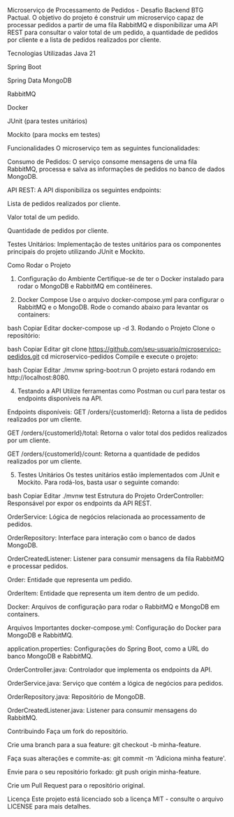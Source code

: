 Microserviço de Processamento de Pedidos - Desafio Backend BTG Pactual. O objetivo do projeto é construir um microserviço capaz de processar pedidos a partir de uma fila RabbitMQ e disponibilizar uma API REST para consultar o valor total de um pedido, a quantidade de pedidos por cliente e a lista de pedidos realizados por cliente.

Tecnologias Utilizadas
Java 21

Spring Boot

Spring Data MongoDB

RabbitMQ

Docker

JUnit (para testes unitários)

Mockito (para mocks em testes)

Funcionalidades
O microserviço tem as seguintes funcionalidades:

Consumo de Pedidos: O serviço consome mensagens de uma fila RabbitMQ, processa e salva as informações de pedidos no banco de dados MongoDB.

API REST: A API disponibiliza os seguintes endpoints:

Lista de pedidos realizados por cliente.

Valor total de um pedido.

Quantidade de pedidos por cliente.

Testes Unitários: Implementação de testes unitários para os componentes principais do projeto utilizando JUnit e Mockito.

Como Rodar o Projeto
1. Configuração do Ambiente
   Certifique-se de ter o Docker instalado para rodar o MongoDB e RabbitMQ em contêineres.

2. Docker Compose
   Use o arquivo docker-compose.yml para configurar o RabbitMQ e o MongoDB. Rode o comando abaixo para levantar os containers:

bash
Copiar
Editar
docker-compose up -d
3. Rodando o Projeto
   Clone o repositório:

bash
Copiar
Editar
git clone https://github.com/seu-usuario/microservico-pedidos.git
cd microservico-pedidos
Compile e execute o projeto:

bash
Copiar
Editar
./mvnw spring-boot:run
O projeto estará rodando em http://localhost:8080.

4. Testando a API
   Utilize ferramentas como Postman ou curl para testar os endpoints disponíveis na API.

Endpoints disponíveis:
GET /orders/{customerId}: Retorna a lista de pedidos realizados por um cliente.

GET /orders/{customerId}/total: Retorna o valor total dos pedidos realizados por um cliente.

GET /orders/{customerId}/count: Retorna a quantidade de pedidos realizados por um cliente.

5. Testes Unitários
   Os testes unitários estão implementados com JUnit e Mockito. Para rodá-los, basta usar o seguinte comando:

bash
Copiar
Editar
./mvnw test
Estrutura do Projeto
OrderController: Responsável por expor os endpoints da API REST.

OrderService: Lógica de negócios relacionada ao processamento de pedidos.

OrderRepository: Interface para interação com o banco de dados MongoDB.

OrderCreatedListener: Listener para consumir mensagens da fila RabbitMQ e processar pedidos.

Order: Entidade que representa um pedido.

OrderItem: Entidade que representa um item dentro de um pedido.

Docker: Arquivos de configuração para rodar o RabbitMQ e MongoDB em containers.

Arquivos Importantes
docker-compose.yml: Configuração do Docker para MongoDB e RabbitMQ.

application.properties: Configurações do Spring Boot, como a URL do banco MongoDB e RabbitMQ.

OrderController.java: Controlador que implementa os endpoints da API.

OrderService.java: Serviço que contém a lógica de negócios para pedidos.

OrderRepository.java: Repositório de MongoDB.

OrderCreatedListener.java: Listener para consumir mensagens do RabbitMQ.

Contribuindo
Faça um fork do repositório.

Crie uma branch para a sua feature: git checkout -b minha-feature.

Faça suas alterações e commite-as: git commit -m 'Adiciona minha feature'.

Envie para o seu repositório forkado: git push origin minha-feature.

Crie um Pull Request para o repositório original.

Licença
Este projeto está licenciado sob a licença MIT - consulte o arquivo LICENSE para mais detalhes.